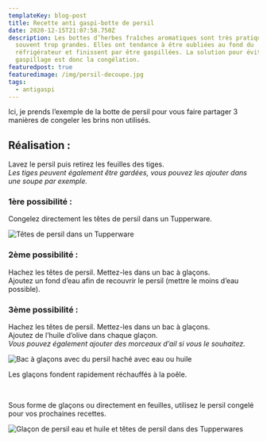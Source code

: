 ```yaml
---
templateKey: blog-post
title: Recette anti gaspi-botte de persil
date: 2020-12-15T21:07:58.750Z
description: Les bottes d’herbes fraîches aromatiques sont très pratiques mais
  souvent trop grandes. Elles ont tendance à être oubliées au fond du
  réfrigérateur et finissent par être gaspillées. La solution pour éviter ce
  gaspillage est donc la congélation.
featuredpost: true
featuredimage: /img/persil-decoupe.jpg
tags:
  - antigaspi
---
```


Ici, je prends l’exemple de la botte de persil pour vous faire partager 3 manières de congeler les brins non utilisés.

## Réalisation :

Lavez le persil puis retirez les feuilles des tiges.\
_Les tiges peuvent également être gardées, vous pouvez les ajouter dans une soupe par exemple._

### 1ère possibilité :

Congelez directement les têtes de persil dans un Tupperware.

![Têtes de persil dans un Tupperware](/img/tete-congele.jpg "Têtes de persil ")

### 2ème possibilité :

Hachez les têtes de persil. Mettez-les dans un bac à glaçons.\
Ajoutez un fond d’eau afin de recouvrir le persil (mettre le moins d’eau possible).

### 3ème possibilité :

Hachez les têtes de persil. Mettez-les dans un bac à glaçons.\
Ajoutez de l’huile d’olive dans chaque glaçon.\
_Vous pouvez également ajouter des morceaux d’ail si vous le souhaitez._

![Bac à glaçons avec du persil haché avec eau ou huile](/img/glacon-persil.jpg "Glaçons de persil")

Les glaçons fondent rapidement réchauffés à la poêle.

</br>

Sous forme de glaçons ou directement en feuilles, utilisez le persil congelé pour vos prochaines recettes.

![Glaçon de persil eau et huile et têtes de persil dans des Tupperwares ](/img/persil-congele.jpg "Trois méthodes de congelation du persil")
